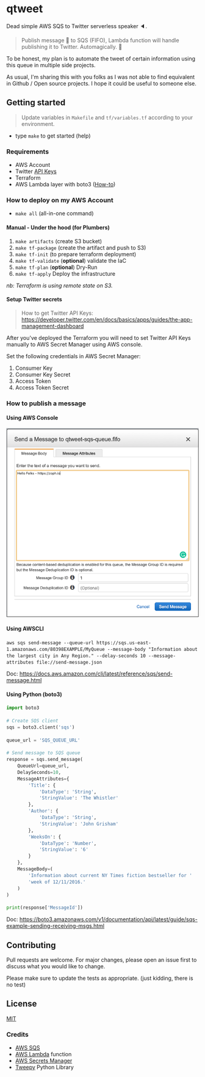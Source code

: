 # qtweet

Dead simple AWS SQS to Twitter serverless speaker :speaker:.

> Publish message :love_letter: to SQS (FIFO), Lambda function will handle publishing it to Twitter. Automagically. :tada:

To be honest, my plan is to automate the tweet of certain information using this queue in multiple side projects.

As usual, I'm sharing this with you folks as I was not able to find equivalent in Github / Open source projects. I hope it could be useful to someone else.

## Getting started

> Update variables in `Makefile` and `tf/variables.tf` according to your environment.

- type `make` to get started (help)

### Requirements

- AWS Account
- Twitter [API Keys](https://developer.twitter.com/en/docs/basics/apps/guides/the-app-management-dashboard)
- Terraform
- AWS Lambda layer with boto3 ([How-to](https://towardsdatascience.com/introduction-to-amazon-lambda-layers-and-boto3-using-python3-39bd390add17))

### How to deploy on my AWS Account

- `make all` (all-in-one command)

#### Manual - Under the hood (for Plumbers)

1. `make artifacts` (create S3 bucket)
2. `make tf-package` (create the artifact and push to S3)
3. `make tf-init` (to prepare terraform deployment)
4. `make tf-validate` (**optional**) validate the IaC
5. `make tf-plan` (**optional**) Dry-Run
6. `make tf-apply` Deploy the infrastructure

*nb: Terraform is using remote state on S3.*

#### Setup Twitter secrets

> How to get Twitter API Keys: https://developer.twitter.com/en/docs/basics/apps/guides/the-app-management-dashboard

After you've deployed the Terraform you will need to set Twitter API Keys manually to AWS Secret Manager using AWS console.

Set the following credentials in AWS Secret Manager:

1. Consumer Key
2. Consumer Key Secret
3. Access Token
4. Access Token Secret

### How to publish a message

#### Using AWS Console

![Send messages](./assets/send-messages.png)

#### Using AWSCLI

`aws sqs send-message --queue-url https://sqs.us-east-1.amazonaws.com/80398EXAMPLE/MyQueue --message-body "Information about the largest city in Any Region." --delay-seconds 10 --message-attributes file://send-message.json`

Doc: https://docs.aws.amazon.com/cli/latest/reference/sqs/send-message.html

#### Using Python (boto3)

```python
import boto3

# Create SQS client
sqs = boto3.client('sqs')

queue_url = 'SQS_QUEUE_URL'

# Send message to SQS queue
response = sqs.send_message(
    QueueUrl=queue_url,
    DelaySeconds=10,
    MessageAttributes={
        'Title': {
            'DataType': 'String',
            'StringValue': 'The Whistler'
        },
        'Author': {
            'DataType': 'String',
            'StringValue': 'John Grisham'
        },
        'WeeksOn': {
            'DataType': 'Number',
            'StringValue': '6'
        }
    },
    MessageBody=(
        'Information about current NY Times fiction bestseller for '
        'week of 12/11/2016.'
    )
)

print(response['MessageId'])
```

Doc: https://boto3.amazonaws.com/v1/documentation/api/latest/guide/sqs-example-sending-receiving-msgs.html

## Contributing

Pull requests are welcome. For major changes, please open an issue first to discuss what you would like to change.

Please make sure to update the tests as appropriate. (just kidding, there is no test)

## License

[MIT](./LICENSE)

### Credits

- [AWS SQS](https://aws.amazon.com/sqs/)
- [AWS Lambda](https://aws.amazon.com/lambda/) function
- [AWS Secrets Manager](https://aws.amazon.com/secrets-manager/)
- [Tweepy](http://www.tweepy.org/) Python Library
